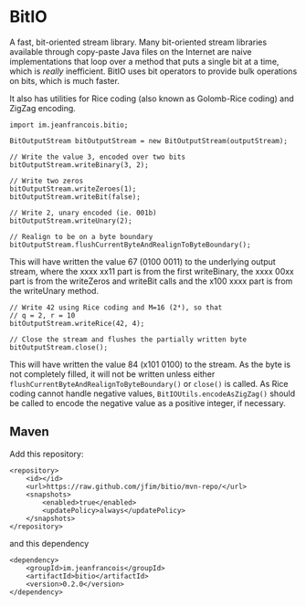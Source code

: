 BitIO
=====

A fast, bit-oriented stream library. Many bit-oriented stream libraries
available through copy-paste Java files on the Internet are naive
implementations that loop over a method that puts a single bit at a time,
which is *really* inefficient. BitIO uses bit operators to provide bulk
operations on bits, which is much faster.

It also has utilities for Rice coding (also known as Golomb-Rice coding)
and ZigZag encoding.

    import im.jeanfrancois.bitio;

    BitOutputStream bitOutputStream = new BitOutputStream(outputStream);

    // Write the value 3, encoded over two bits
    bitOutputStream.writeBinary(3, 2);

    // Write two zeros
    bitOutputStream.writeZeroes(1);
    bitOutputStream.writeBit(false);

    // Write 2, unary encoded (ie. 001b)
    bitOutputStream.writeUnary(2);

    // Realign to be on a byte boundary
    bitOutputStream.flushCurrentByteAndRealignToByteBoundary();

This will have written the value 67 (0100 0011) to the underlying output
stream, where the xxxx xx11 part is from the first writeBinary, the
xxxx 00xx part is from the writeZeros and writeBit calls and the x100
xxxx part is from the writeUnary method.

    // Write 42 using Rice coding and M=16 (2⁴), so that
    // q = 2, r = 10
    bitOutputStream.writeRice(42, 4);

    // Close the stream and flushes the partially written byte
    bitOutputStream.close();

This will have written the value 84 (x101 0100) to the stream. As the byte is
not completely filled, it will not be written unless either
`flushCurrentByteAndRealignToByteBoundary()` or `close()` is called. As Rice
coding cannot handle negative values, `BitIOUtils.encodeAsZigZag()`
should be called to encode the negative value as a positive integer, if
necessary.

## Maven ##

Add this repository:

    <repository>
        <id></id>
        <url>https://raw.github.com/jfim/bitio/mvn-repo/</url>
        <snapshots>
            <enabled>true</enabled>
            <updatePolicy>always</updatePolicy>
        </snapshots>
    </repository>

and this dependency

    <dependency>
        <groupId>im.jeanfrancois</groupId>
        <artifactId>bitio</artifactId>
        <version>0.2.0</version>
    </dependency>
